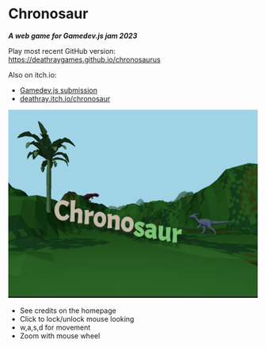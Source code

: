 # Chronosaur
***A web game for Gamedev.js jam 2023***


Play most recent GitHub version: https://deathraygames.github.io/chronosaurus

Also on itch.io:
* [Gamedev.js submission](https://itch.io/jam/gamedevjs-2023/rate/2036168)
* [deathray.itch.io/chronosaur](https://deathray.itch.io/chronosaur)


<img alt="Chronosaurua logo with tropical low-poly landscape background" src="./images/title-screen-smaller.png" width="600" />

* See credits on the homepage
* Click to lock/unlock mouse looking
* w,a,s,d for movement
* Zoom with mouse wheel

